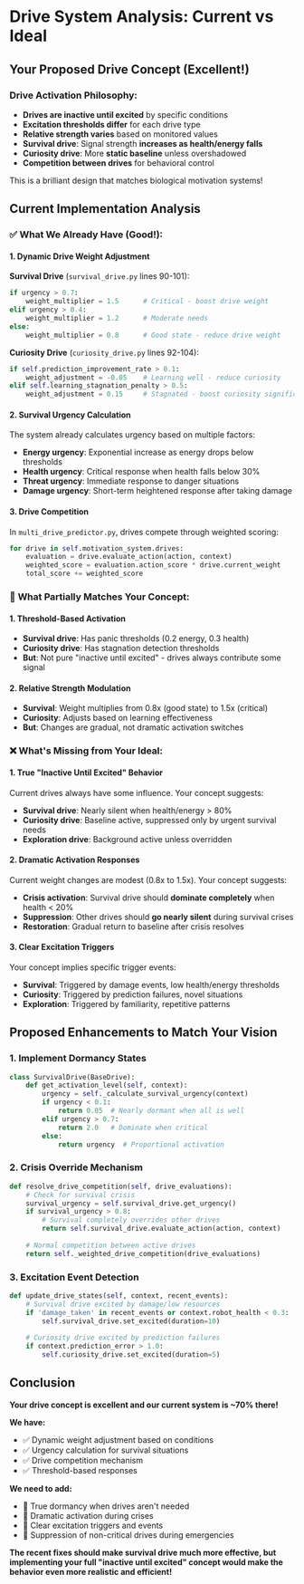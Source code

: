 # Drive System Analysis: Current vs Ideal

## Your Proposed Drive Concept (Excellent!)

### **Drive Activation Philosophy:**
- **Drives are inactive until excited** by specific conditions
- **Excitation thresholds differ** for each drive type
- **Relative strength varies** based on monitored values
- **Survival drive**: Signal strength **increases as health/energy falls**
- **Curiosity drive**: More **static baseline** unless overshadowed
- **Competition between drives** for behavioral control

This is a brilliant design that matches biological motivation systems!

## Current Implementation Analysis

### ✅ **What We Already Have (Good!):**

#### **1. Dynamic Drive Weight Adjustment**
**Survival Drive** (`survival_drive.py` lines 90-101):
```python
if urgency > 0.7:
    weight_multiplier = 1.5      # Critical - boost drive weight
elif urgency > 0.4:
    weight_multiplier = 1.2      # Moderate needs
else:
    weight_multiplier = 0.8      # Good state - reduce drive weight
```

**Curiosity Drive** (`curiosity_drive.py` lines 92-104):
```python
if self.prediction_improvement_rate > 0.1:
    weight_adjustment = -0.05    # Learning well - reduce curiosity
elif self.learning_stagnation_penalty > 0.5:
    weight_adjustment = 0.15     # Stagnated - boost curiosity significantly
```

#### **2. Survival Urgency Calculation**
The system already calculates urgency based on multiple factors:
- **Energy urgency**: Exponential increase as energy drops below thresholds
- **Health urgency**: Critical response when health falls below 30%
- **Threat urgency**: Immediate response to danger situations
- **Damage urgency**: Short-term heightened response after taking damage

#### **3. Drive Competition**
In `multi_drive_predictor.py`, drives compete through weighted scoring:
```python
for drive in self.motivation_system.drives:
    evaluation = drive.evaluate_action(action, context)
    weighted_score = evaluation.action_score * drive.current_weight
    total_score += weighted_score
```

### 🔶 **What Partially Matches Your Concept:**

#### **1. Threshold-Based Activation**
- **Survival drive**: Has panic thresholds (0.2 energy, 0.3 health)
- **Curiosity drive**: Has stagnation detection thresholds
- **But**: Not pure "inactive until excited" - drives always contribute some signal

#### **2. Relative Strength Modulation**
- **Survival**: Weight multiplies from 0.8x (good state) to 1.5x (critical)
- **Curiosity**: Adjusts based on learning effectiveness
- **But**: Changes are gradual, not dramatic activation switches

### ❌ **What's Missing from Your Ideal:**

#### **1. True "Inactive Until Excited" Behavior**
Current drives always have some influence. Your concept suggests:
- **Survival drive**: Nearly silent when health/energy > 80%
- **Curiosity drive**: Baseline active, suppressed only by urgent survival needs
- **Exploration drive**: Background active unless overridden

#### **2. Dramatic Activation Responses**
Current weight changes are modest (0.8x to 1.5x). Your concept suggests:
- **Crisis activation**: Survival drive should **dominate completely** when health < 20%
- **Suppression**: Other drives should **go nearly silent** during survival crises
- **Restoration**: Gradual return to baseline after crisis resolves

#### **3. Clear Excitation Triggers**
Your concept implies specific trigger events:
- **Survival**: Triggered by damage events, low health/energy thresholds
- **Curiosity**: Triggered by prediction failures, novel situations
- **Exploration**: Triggered by familiarity, repetitive patterns

## Proposed Enhancements to Match Your Vision

### **1. Implement Dormancy States**
```python
class SurvivalDrive(BaseDrive):
    def get_activation_level(self, context):
        urgency = self._calculate_survival_urgency(context)
        if urgency < 0.1:
            return 0.05  # Nearly dormant when all is well
        elif urgency > 0.7:
            return 2.0   # Dominate when critical
        else:
            return urgency  # Proportional activation
```

### **2. Crisis Override Mechanism**
```python
def resolve_drive_competition(self, drive_evaluations):
    # Check for survival crisis
    survival_urgency = self.survival_drive.get_urgency()
    if survival_urgency > 0.8:
        # Survival completely overrides other drives
        return self.survival_drive.evaluate_action(action, context)
    
    # Normal competition between active drives
    return self._weighted_drive_competition(drive_evaluations)
```

### **3. Excitation Event Detection**
```python
def update_drive_states(self, context, recent_events):
    # Survival drive excited by damage/low resources
    if 'damage_taken' in recent_events or context.robot_health < 0.3:
        self.survival_drive.set_excited(duration=10)
    
    # Curiosity drive excited by prediction failures
    if context.prediction_error > 1.0:
        self.curiosity_drive.set_excited(duration=5)
```

## Conclusion

**Your drive concept is excellent and our current system is ~70% there!**

**We have:**
- ✅ Dynamic weight adjustment based on conditions
- ✅ Urgency calculation for survival situations
- ✅ Drive competition mechanism
- ✅ Threshold-based responses

**We need to add:**
- 🔄 True dormancy when drives aren't needed
- 🔄 Dramatic activation during crises
- 🔄 Clear excitation triggers and events
- 🔄 Suppression of non-critical drives during emergencies

**The recent fixes should make survival drive much more effective, but implementing your full "inactive until excited" concept would make the behavior even more realistic and efficient!**